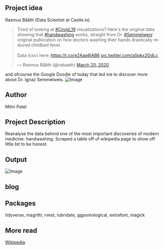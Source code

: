 Project idea
-----------------
Rasmus Bååth (Data Scientist at Castle.io)
      
<blockquote class="twitter-tweet"><p lang="en" dir="ltr">Tired of looking at <a href="https://twitter.com/hashtag/Covid_19?src=hash&amp;ref_src=twsrc%5Etfw">#Covid_19</a> visualizations? Here&#39;s the original data showing that <a href="https://twitter.com/hashtag/handwashing?src=hash&amp;ref_src=twsrc%5Etfw">#handwashing</a> works, straight from Dr. <a href="https://twitter.com/hashtag/Semmelweis?src=hash&amp;ref_src=twsrc%5Etfw">#Semmelweis</a>&#39; original publication on how doctors washing their hands drastically reduced childbed fever.<br><br>Data (csv) here: <a href="https://t.co/e2Aaq6lAB6">https://t.co/e2Aaq6lAB6</a> <a href="https://t.co/a5pkx2GdLc">pic.twitter.com/a5pkx2GdLc</a></p>&mdash; Rasmus Bååth (@rabaath) <a href="https://twitter.com/rabaath/status/1241117193875718144?ref_src=twsrc%5Etfw">March 20, 2020</a></blockquote>        

and ofcourse the Google Doodle of today that led me to discover more about Dr. Ignaz Semmelweis. 
![Image](https://github.com/opendatasurgeon/HandwashingAnalysis_r/blob/master/doodle.png?raw=true)


Author
-------
Mihir Patel

Project Description
--------------------
Reanalyse the data behind one of the most important discoveries of modern medicine: handwashing. Scraped a table off of wikipedia page to show off little bit to be honest.

Output
------
![Image](https://github.com/opendatasurgeon/HandwashingAnalysis_r/blob/master/handwashing_graph.png?raw=true)

blog
-----


Packages
--------------------
tidyverse, magrittr, rvest, lubridate, ggpomological, extrafont, magick

More read
---------
[Wikipedia](https://en.wikipedia.org/wiki/Historical_mortality_rates_of_puerperal_fever#Monthly_mortality_rates_for_birthgiving_women_1841%E2%80%931849)
